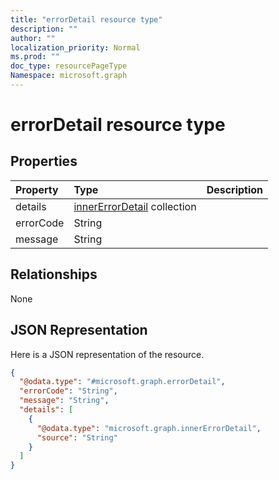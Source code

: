 ```yaml
---
title: "errorDetail resource type"
description: ""
author: ""
localization_priority: Normal
ms.prod: ""
doc_type: resourcePageType
Namespace: microsoft.graph
---
```



# errorDetail resource type



## Properties
|Property|Type|Description|
|:---|:---|:---|
|details|[innerErrorDetail](../resources/innerErrorDetail.md) collection||
|errorCode|String||
|message|String||

## Relationships
None

## JSON Representation
Here is a JSON representation of the resource.
<!-- {
  "blockType": "resource",
  "@odata.type": "microsoft.graph.errorDetail"
}
-->
``` json
{
  "@odata.type": "#microsoft.graph.errorDetail",
  "errorCode": "String",
  "message": "String",
  "details": [
    {
      "@odata.type": "microsoft.graph.innerErrorDetail",
      "source": "String"
    }
  ]
}
```

